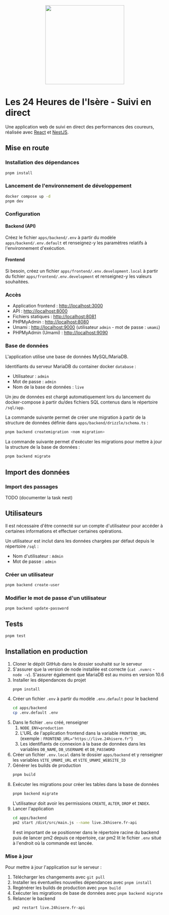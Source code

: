 <div align="center">
    <img src="https://www.24hisere.fr/data/images/logo/24hisere.svg" height="250">
</div>

# Les 24 Heures de l'Isère - Suivi en direct

Une application web de suivi en direct des performances des coureurs, réalisée avec [React](https://reactjs.org/) et [NestJS](https://nestjs.com/).

## Mise en route

### Installation des dépendances

```sh
pnpm install
```

### Lancement de l'environnement de développement

```sh
docker compose up -d
pnpm dev
```

### Configuration

#### Backend (API)

Créez le fichier `apps/backend/.env` à partir du modèle `apps/backend/.env.default` et renseignez-y les paramètres relatifs à l'environnement d'exécution.

#### Frontend

Si besoin, créez un fichier `apps/frontend/.env.development.local` à partir du fichier `apps/frontend/.env.development` et renseignez-y les valeurs souhaitées.

### Accès

- Application frontend : [http://localhost:3000](http://localhost:3000)
- API : [http://localhost:8000](http://localhost:8000)
- Fichiers statiques : [http://localhost:8081](http://localhost:8081)
- PHPMyAdmin : [http://localhost:8080](http://localhost:8080)
- Umami : [http://localhost:9000](http://localhost:9000) (utilisateur `admin` - mot de passe : `umami`)
- PHPMyAdmin (Umami) : [http://localhost:9090](http://localhost:9090)

### Base de données

L'application utilise une base de données MySQL/MariaDB.

Identifiants du serveur MariaDB du container docker `database` :
- Utilisateur : `admin`
- Mot de passe : `admin`
- Nom de la base de données : `live`

Un jeu de données est chargé automatiquement lors du lancement du docker-compose à partir du/des fichiers SQL contenus dans le répertoire `/sql/app`.

La commande suivante permet de créer une migration à partir de la structure de données définie dans `apps/backend/drizzle/schema.ts` :

```sh
pnpm backend createmigration <nom migration>
```

La commande suivante permet d'exécuter les migrations pour mettre à jour la structure de la base de données :

```sh
pnpm backend migrate
```

## Import des données

### Import des passages

TODO (documenter la task nest)

## Utilisateurs

Il est nécessaire d'être connecté sur un compte d'utilisateur pour accéder à certaines informations et effectuer certaines opérations.

Un utilisateur est inclut dans les données chargées par défaut depuis le répertoire `/sql` :

- Nom d'utilisateur : `Admin`
- Mot de passe : `admin`

### Créer un utilisateur

```sh
pnpm backend create-user
```

### Modifier le mot de passe d'un utilisateur

```sh
pnpm backend update-password
```

## Tests

```sh
pnpm test
```

## Installation en production

1. Cloner le dépôt GitHub dans le dossier souhaité sur le serveur
2. S'assurer que la version de node installée est correcte (`cat .nvmrc` - `node -v`). S'assurer également que MariaDB est au moins en version 10.6
3. Installer les dépendances du projet
   ```bash
   pnpm install
   ```
4. Créer un fichier `.env` à partir du modèle `.env.default` pour le backend
   ```bash
   cd apps/backend
   cp .env.default .env
   ```
5. Dans le fichier `.env` créé, renseigner
   1. `NODE_ENV=production`
   2. L'URL de l'application frontend dans la variable `FRONTEND_URL` (exemple : `FRONTEND_URL="https://live.24hisere.fr"`)
   3. Les identifiants de connexion à la base de données dans les variables `DB_NAME`, `DB_USERNAME` et `DB_PASSWORD`
6. Créer un fichier `.env.local` dans le dossier `apps/backend` et y renseigner les variables `VITE_UMAMI_URL` et `VITE_UMAMI_WEBSITE_ID`
7. Générer les builds de production
   ```bash
   pnpm build
   ```
8. Exécuter les migrations pour créer les tables dans la base de données
   ```bash
   pnpm backend migrate
   ```
   L'utilisateur doit avoir les permissions `CREATE`, `ALTER`, `DROP` et `INDEX`.
9. Lancer l'application
   ```bash
   cd apps/backend
   pm2 start /dist/src/main.js --name live.24hisere.fr-api
   ```
   Il est important de se positionner dans le répertoire racine du backend puis de lancer pm2 depuis ce répertoire, car pm2 lit le fichier `.env` situé à l'endroit où la commande est lancée.

### Mise à jour

Pour mettre à jour l'application sur le serveur :

1. Télécharger les changements avec `git pull`
2. Installer les éventuelles nouvelles dépendances avec `pnpm install`
3. Regénérer les builds de production avec `pnpm build`
4. Exécuter les migrations de base de données avec `pnpm backend migrate`
5. Relancer le backend
   ```bash
   pm2 restart live.24hisere.fr-api
   ```
